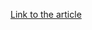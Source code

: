 [Link to the article](https://www.cert.se/2024/12/kritiska-sarbarheter-i-ivanti-cloud-services-appliance-connect-secure-och-policy-secure.html)
